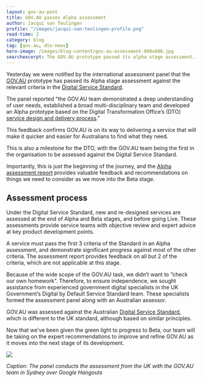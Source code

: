 ```yaml
---
layout: gov-au-post
title: GOV.AU passes Alpha assessment
author: Jacqui van Teulingen
profile: "/images/jacqui-van-teulingen-profile.png"
read-time: 2
category: blog
tag: [gov.au, dto-news]
hero-image: /images/blog-content/gov-au-assessment-800x600.jpg
searchexcerpt: The GOV.AU prototype passed its alpha stage assessment. Jacqui van Teulingen head of Digital Service Standard team explains the assessment process.
---
```

Yesterday we were notified by the international assessment panel that the [GOV.AU](https://www.dto.gov.au/blog/announcing-our-work-programme/) prototype has passed its Alpha stage assessment against the relevant criteria in the [Digital Service Standard](https://www.dto.gov.au/standard/). 

The panel reported “the GOV.AU team demonstrated a deep understanding of user needs, established a broad multi-disciplinary team and developed an Alpha prototype based on the Digital Transformation Office’s (DTO) [service design and delivery process](https://www.dto.gov.au/standard/service-design-and-delivery-process/).” 

This feedback confirms GOV.AU is on its way to delivering a service that will make it quicker and easier for Australians to find what they need. 

This is also a milestone for the DTO, with the GOV.AU team being the first in the organisation to be assessed against the Digital Service Standard. 

Importantly, this is just the beginning of the journey, and the [Alpha assessment report](https://www.dto.gov.au/standard/assessments/gov-au-alpha/) provides valuable feedback and recommendations on things we need to consider as we move into the Beta stage. 

## Assessment process

Under the Digital Service Standard, new and re-designed services are assessed at the end of Alpha and Beta stages, and before going Live. These assessments provide service teams with objective review and expert advice at key product development points.

A service must pass the first 3 criteria of the Standard in an Alpha assessment, and demonstrate significant progress against most of the other criteria. The assessment report provides feedback on all but 2 of the criteria, which are not applicable at this stage.

Because of the wide scope of the GOV.AU task, we didn’t want to “check our own homework”. Therefore, to ensure independence, we sought assistance from experienced government digital specialists in the UK Government’s Digital by Default Service Standard team. These specialists formed the assessment panel along with an Australian assessor.

GOV.AU was assessed against the Australian [Digital Service Standard](https://www.dto.gov.au/standard/), which is different to the UK standard, although based on similar principles. 

Now that we’ve been given the green light to progress to Beta, our team will be taking on the expert recommendations to improve and refine GOV.AU as it moves into the next stage of its development. 

![]({{site.url}}{{page.hero-image}})

*Caption: The panel conducts the assessment from the UK with the GOV.AU team in Sydney over Google Hangouts*
